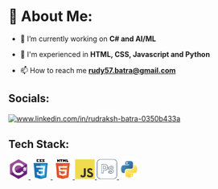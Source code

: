 <h1 align="left">💫 About Me:</h1>

- 🔭 I’m currently working on **C# and AI/ML**

- 💪 I'm experienced in **HTML, CSS, Javascript and Python**

- 📫 How to reach me **rudy57.batra@gmail.com**

<h2 align="left">Socials:</h3>
<p align="left">
<a href="https://linkedin.com/in/www.linkedin.com/in/rudraksh-batra-0350b433a" target="blank"><img align="center" src="https://camo.githubusercontent.com/rahuldkjain/github-profile-readme-generator/master/src/images/icons/Social/linked-in-alt.svg" alt="www.linkedin.com/in/rudraksh-batra-0350b433a" height="30" width="40" /></a>
</p>

<h2 align="left">Tech Stack:</h3>
<p align="left"> <a href="https://www.w3schools.com/cs/" target="_blank" rel="noreferrer"> <img src="https://raw.githubusercontent.com/devicons/devicon/master/icons/csharp/csharp-original.svg" alt="csharp" width="40" height="40"/> </a> <a href="https://www.w3schools.com/css/" target="_blank" rel="noreferrer"> <img src="https://raw.githubusercontent.com/devicons/devicon/master/icons/css3/css3-original-wordmark.svg" alt="css3" width="40" height="40"/> </a> <a href="https://www.w3.org/html/" target="_blank" rel="noreferrer"> <img src="https://raw.githubusercontent.com/devicons/devicon/master/icons/html5/html5-original-wordmark.svg" alt="html5" width="40" height="40"/> </a> <a href="https://developer.mozilla.org/en-US/docs/Web/JavaScript" target="_blank" rel="noreferrer"> <img src="https://raw.githubusercontent.com/devicons/devicon/master/icons/javascript/javascript-original.svg" alt="javascript" width="40" height="40"/> </a> <a href="https://www.photoshop.com/en" target="_blank" rel="noreferrer"> <img src="https://raw.githubusercontent.com/devicons/devicon/master/icons/photoshop/photoshop-line.svg" alt="photoshop" width="40" height="40"/> </a> <a href="https://www.python.org" target="_blank" rel="noreferrer"> <img src="https://raw.githubusercontent.com/devicons/devicon/master/icons/python/python-original.svg" alt="python" width="40" height="40"/> </a> </p>

